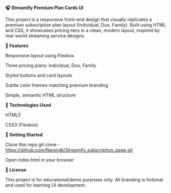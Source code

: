 **🎧 Streamify Premium Plan Cards UI**

This project is a responsive front-end design that visually replicates a premium subscription plan layout (Individual, Duo, Family). Built using HTML and CSS, it showcases pricing tiers in a clean, modern layout, inspired by real-world streaming service designs.

**🔧 Features**

Responsive layout using Flexbox

Three pricing plans: Individual, Duo, Family

Styled buttons and card layouts

Subtle color themes matching premium branding

Simple, semantic HTML structure

**📁 Technologies Used**

HTML5

CSS3 (Flexbox)

**🚀 Getting Started**

Clone this repo
git clone - https://github.com/Narendk/Streamify_subscription_page.git

Open index.html in your browser

**📜 License**

This project is for educational/demo purposes only. All branding is fictional and used for learning UI development.
